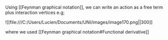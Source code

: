 Using [[Feynman graphical notation]], we can write an action as a free term plus interaction vertices e.g;


![[file:///C:/Users/Lucien/Documents/UNI/images/image170.png||300]]

where we used [[Feynman graphical notation#Functional derivative]]
